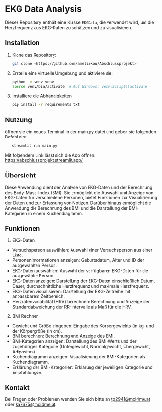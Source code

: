 # EKG Data Analysis

Dieses Repository enthält eine Klasse `EKGData`, die verwendet wird, um die Herzfrequenz aus EKG-Daten zu schätzen und zu visualisieren.

## Installation

1. Klone das Repository:
    ```sh
    git clone <https://github.com/ameliekou/Abschlussprojekt>
    ```

2. Erstelle eine virtuelle Umgebung und aktiviere sie:
    ```sh
    python -m venv venv
    source venv/bin/activate  # Auf Windows: venv\Scripts\activate
    ```

3. Installiere die Abhängigkeiten:
    ```sh
    pip install -r requirements.txt
    ```

## Nutzung
öffnen sie ein neues Terminal in der main.py datei und geben sie folgenden Befehl ein:
```sh
   streamlit run main.py
 ```
Mit folgendem Link lässt sich die App öffnen: https://abschlussprojekt.streamlit.app/

## Übersicht
Diese Anwendung dient der Analyse von EKG-Daten und der Berechnung des Body-Mass-Index (BMI). Sie ermöglicht die Auswahl und Anzeige von EKG-Daten für verschiedene Personen, bietet Funktionen zur Visualisierung der Daten und zur Erfassung von Notizen. Darüber hinaus ermöglicht die Anwendung die Berechnung des BMI und die Darstellung der BMI-Kategorien in einem Kuchendiagramm.

## Funktionen

1. EKG-Daten
- Versuchsperson auswählen: Auswahl einer Versuchsperson aus einer Liste.
- Personeninformationen anzeigen: Geburtsdatum, Alter und ID der ausgewählten Person.
- EKG-Daten auswählen: Auswahl der verfügbaren EKG-Daten für die ausgewählte Person.
- EKG-Daten anzeigen: Darstellung der EKG-Daten einschließlich Datum, Dauer, durchschnittliche Herzfrequenz und maximale Herzfrequenz.
- EKG-Daten visualisieren: Darstellung der EKG-Zeitreihe mit anpassbarem Zeitbereich.
- Herzratenvariabilität (HRV) berechnen: Berechnung und Anzeige der Standardabweichung der RR-Intervalle als Maß für die HRV.

2. BMI Rechner
- Gewicht und Größe eingeben: Eingabe des Körpergewichts (in kg) und der Körpergröße (in cm).
- BMI berechnen: Berechnung und Anzeige des BMI.
- BMI-Kategorien anzeigen: Darstellung des BMI-Werts und der zugehörigen Kategorie (Untergewicht,           Normalgewicht, Übergewicht, Adipositas).
- Kuchendiagramm anzeigen: Visualisierung der BMI-Kategorien als Kuchendiagramm.
- Erklärung der BMI-Kategorien: Erklärung der jeweiligen Kategorie und Empfehlungen.

## Kontakt
Bei Fragen oder Problemen wenden Sie sich bitte an tp2941@mci4me.at oder ka7675@mci4me.at.